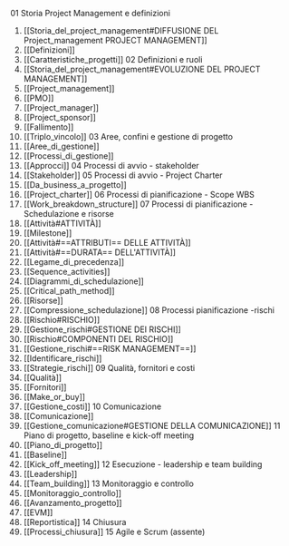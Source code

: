 01 Storia Project Management e definizioni
1. [[Storia_del_project_management#DIFFUSIONE DEL Project_management PROJECT MANAGEMENT]]
2. [[Definizioni]]
3. [[Caratteristiche_progetti]]
02 Definizioni e ruoli
4. [[Storia_del_project_management#EVOLUZIONE DEL PROJECT MANAGEMENT]]
5. [[Project_management]]
6. [[PMO]]
7. [[Project_manager]]
8. [[Project_sponsor]]
9. [[Fallimento]]
10. [[Triplo_vincolo]]
03 Aree, confini e gestione di progetto
11. [[Aree_di_gestione]]
12. [[Processi_di_gestione]]
13. [[Approcci]]
04 Processi di avvio - stakeholder
14. [[Stakeholder]]
05 Processi di avvio - Project Charter
15. [[Da_business_a_progetto]]
16. [[Project_charter]]
06 Processi di pianificazione - Scope WBS
17. [[Work_breakdown_structure]]
07 Processi di pianificazione - Schedulazione e risorse
18. [[Attività#ATTIVITÀ]]
19. [[Milestone]]
20. [[Attività#==ATTRIBUTI== DELLE ATTIVITÀ]]
21. [[Attività#==DURATA== DELL'ATTIVITÀ]]
22. [[Legame_di_precedenza]]
23. [[Sequence_activities]]
24. [[Diagrammi_di_schedulazione]]
25. [[Critical_path_method]]
26. [[Risorse]]
27. [[Compressione_schedulazione]]
08 Processi pianificazione -rischi
28. [[Rischio#RISCHIO]]
29. [[Gestione_rischi#GESTIONE DEI RISCHI]]
30. [[Rischio#COMPONENTI DEL RISCHIO]]
31. [[Gestione_rischi#==RISK MANAGEMENT==]]
32. [[Identificare_rischi]]
33. [[Strategie_rischi]]
09 Qualità, fornitori e costi
34. [[Qualità]]
35. [[Fornitori]]
36. [[Make_or_buy]]
37. [[Gestione_costi]]
10 Comunicazione
38. [[Comunicazione]]
39. [[Gestione_comunicazione#GESTIONE DELLA COMUNICAZIONE]]
11 Piano di progetto, baseline e kick-off meeting
40. [[Piano_di_progetto]]
41. [[Baseline]]
42. [[Kick_off_meeting]]
12 Esecuzione - leadership e team building
43. [[Leadership]]
44. [[Team_building]]
13 Monitoraggio e controllo
45. [[Monitoraggio_controllo]]
46. [[Avanzamento_progetto]]
47. [[EVM]]
48. [[Reportistica]]
14 Chiusura
49. [[Processi_chiusura]]
15 Agile e Scrum (assente)